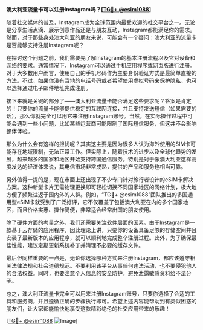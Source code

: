 **澳大利亚流量卡可以注册Instagram吗？[[TG💪+ @esim1088](https://t.me/s/esim1088)]**

随着社交媒体的普及，Instagram成为全球范围内最受欢迎的社交平台之一。无论是分享生活点滴、展示创意作品还是与朋友互动，Instagram都能满足你的需求。然而，对于那些身处澳大利亚的朋友来说，可能会有一个疑问：澳大利亚的流量卡是否能够支持注册Instagram呢？

在探讨这个问题之前，我们需要先了解Instagram的基本注册流程以及它对设备和网络的要求。通常情况下，Instagram可以通过手机应用程序或网页版进行注册。对于大多数用户而言，使用自己的手机号码作为主要身份验证方式是最简单直接的方法。不过，如果你没有当地的电话号码或者希望使用虚拟号码来保护隐私，也可以选择通过电子邮件地址完成注册。

接下来就是关键的部分了——澳大利亚流量卡能否满足这些要求呢？答案是肯定的！只要你的流量卡能够提供稳定的互联网连接，并且支持发送短信（如果需要的话），那么你就完全可以用它来注册Instagram账号。当然，在实际操作过程中可能会遇到一些小问题，比如某些运营商可能限制了国际短信服务，但这并不会影响整体体验。

那么为什么会有这样的担忧呢？其实这主要是因为很多人认为海外使用的SIM卡可能存在地域限制，无法正常工作。但实际上，随着技术的进步以及全球化趋势的发展，越来越多的国家和地区开始支持跨国通信服务。特别是对于像澳大利亚这样高度发达的经济体来说，其电信市场非常成熟，提供的产品和服务也相当可靠。

另外值得一提的是，现在市面上还出现了不少专门针对旅行者设计的eSIM卡解决方案。这种新型卡片无需物理更换即可轻松切换不同国家地区的网络计划，极大地方便了频繁往返于国内外的人群。例如，“TG💪+ @esim1088”团队推出的多国通用型eSIM卡就受到了广泛好评，它不仅覆盖了包括澳大利亚在内的多个国家地区，而且价格实惠、操作简便，非常适合经常出国的朋友使用。

除了硬件方面的考量之外，我们还需要关注软件层面的因素。由于Instagram是一款基于云存储的应用程序，因此理论上讲，只要你的设备具备足够的存储空间并且安装了最新版本的应用程序，就可以顺利地完成整个注册过程。此外，为了确保最佳性能，建议定期更新系统补丁并清理不必要的缓存文件。

最后但同样重要的一点是，无论你选择哪种方式来注册Instagram，都应该遵守相关法律法规和社会道德规范。不要利用该平台从事任何违法活动，也不要侵犯他人的合法权益。同时，也要注意个人信息的安全防护，避免泄露敏感资料给不法分子。

总之，澳大利亚流量卡完全可以用来注册Instagram账号，只要你选择了合适的工具和服务商，并且遵循正确的步骤执行即可。希望上述内容能帮助到有类似困惑的朋友们，让大家都能愉快地享受这款精彩绝伦的社交应用带来的乐趣！

[[TG💪+ @esim1088](https://t.me/s/esim1088) ![Image](https://i.postimg.cc/4NQfJmqS/Snipaste-2025-05-13-00-14-12.png)]